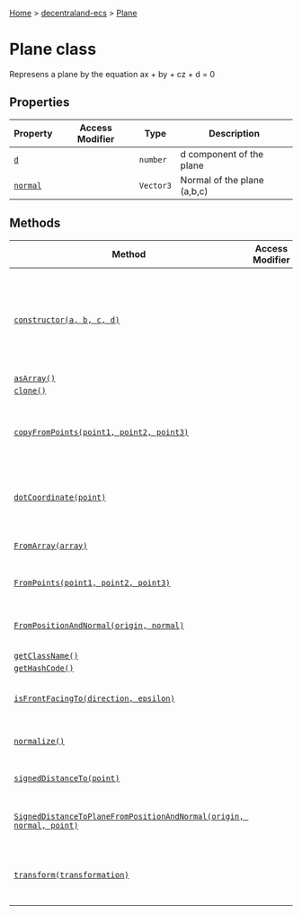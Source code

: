 [Home](./index) &gt; [decentraland-ecs](./decentraland-ecs.md) &gt; [Plane](./decentraland-ecs.plane.md)

# Plane class

Represens a plane by the equation ax + by + cz + d = 0

## Properties

|  Property | Access Modifier | Type | Description |
|  --- | --- | --- | --- |
|  [`d`](./decentraland-ecs.plane.d.md) |  | `number` | d component of the plane |
|  [`normal`](./decentraland-ecs.plane.normal.md) |  | `Vector3` | Normal of the plane (a,b,c) |

## Methods

|  Method | Access Modifier | Returns | Description |
|  --- | --- | --- | --- |
|  [`constructor(a, b, c, d)`](./decentraland-ecs.plane.constructor.md) |  |  | Creates a Plane object according to the given floats a, b, c, d and the plane equation : ax + by + cz + d = 0 |
|  [`asArray()`](./decentraland-ecs.plane.asarray.md) |  | `number[]` |  |
|  [`clone()`](./decentraland-ecs.plane.clone.md) |  | `Plane` |  |
|  [`copyFromPoints(point1, point2, point3)`](./decentraland-ecs.plane.copyfrompoints.md) |  | `Plane` | Updates the current Plane from the plane defined by the three given points. |
|  [`dotCoordinate(point)`](./decentraland-ecs.plane.dotcoordinate.md) |  | `number` | Calcualtte the dot product between the point and the plane normal |
|  [`FromArray(array)`](./decentraland-ecs.plane.fromarray.md) |  | `Plane` | Creates a plane from an array |
|  [`FromPoints(point1, point2, point3)`](./decentraland-ecs.plane.frompoints.md) |  | `Plane` | Creates a plane from three points |
|  [`FromPositionAndNormal(origin, normal)`](./decentraland-ecs.plane.frompositionandnormal.md) |  | `Plane` | Creates a plane from an origin point and a normal |
|  [`getClassName()`](./decentraland-ecs.plane.getclassname.md) |  | `string` |  |
|  [`getHashCode()`](./decentraland-ecs.plane.gethashcode.md) |  | `number` |  |
|  [`isFrontFacingTo(direction, epsilon)`](./decentraland-ecs.plane.isfrontfacingto.md) |  | `boolean` | Checks if the plane is facing a given direction |
|  [`normalize()`](./decentraland-ecs.plane.normalize.md) |  | `Plane` | Normalize the current Plane in place. |
|  [`signedDistanceTo(point)`](./decentraland-ecs.plane.signeddistanceto.md) |  | `number` | Calculates the distance to a point |
|  [`SignedDistanceToPlaneFromPositionAndNormal(origin, normal, point)`](./decentraland-ecs.plane.signeddistancetoplanefrompositionandnormal.md) |  | `number` | Calculates the distance from a plane and a point |
|  [`transform(transformation)`](./decentraland-ecs.plane.transform.md) |  | `Plane` | Applies a transformation the plane and returns the result |

